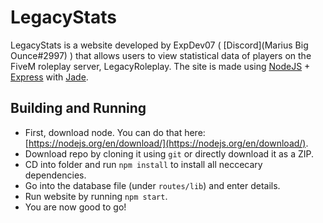 # LegacyStats

LegacyStats is a website developed by ExpDev07 ( [Discord](Marius Big Ounce#2997) ) that allows users to view statistical data of players on the FiveM roleplay server, LegacyRoleplay. The site is made using [NodeJS](https://nodejs.org/en/) + [Express](https://expressjs.com/) with [Jade](http://jade-lang.com/).


## Building and Running
- First, download node. You can do that here: [https://nodejs.org/en/download/](https://nodejs.org/en/download/).
- Download repo by cloning it using ``git`` or directly download it as a ZIP.
- CD into folder and run ``npm install`` to install all neccecary dependencies.
- Go into the database file (under ``routes/lib``) and enter details.
- Run website by running ``npm start``.
- You are now good to go! 
